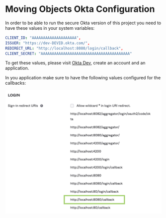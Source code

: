 # Moving Objects Okta Configuration

In order to be able to run the secure Okta version of this project you need to have these values in your system variables:

```yaml
CLIENT_ID: "AAAAAAAAAAAAAAAAAAAA",
ISSUER: "https://dev-DEVID.okta.com/",
REDIRECT_URL: "http://localhost:8080/login/callback",
CLIENT_SECRET: "AAAAAAAAAAAAAAAAAAAAAAAAAAAAAAAAAAAAAAAA"
```

To get these values, please visit [Okta Dev](https://developer.okta.com/), create an account and an application.

In you application make sure to have the following values configured for the callbacks:

![alt img](./docs/images/Screenshot%202022-08-16%20at%2009.25.28.png)
